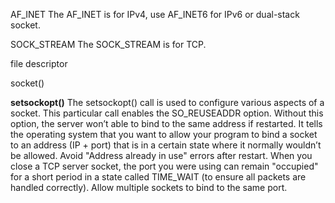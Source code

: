 AF_INET 
The AF_INET is for IPv4, use AF_INET6 for IPv6 or dual-stack socket.

SOCK_STREAM 
The SOCK_STREAM is for TCP.

file descriptor

socket()

**setsockopt()** 
The setsockopt() call is used to configure various aspects of a socket. This particular call
enables the SO_REUSEADDR option. Without this option, the server won’t able to bind to the
same address if restarted.
It tells the operating system that you want to allow your program to bind a socket to an address (IP + port) that is in a certain state where it normally wouldn’t be allowed. Avoid "Address already in use" errors after restart. When you close a TCP server socket, the port you were using can remain "occupied" for a short period in a state called TIME_WAIT (to ensure all packets are handled correctly).
Allow multiple sockets to bind to the same port.
